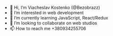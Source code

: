 - 👋 Hi, I’m Viacheslav Kostenko (@Bezobrazz)
- 👀 I’m interested in web development
- 🌱 I’m currently learning JavaScript, React/Redux 
- 💞️ I’m looking to collaborate on web studios
- 📫 How to reach me +380934255706

<!---
Bezobrazz/Bezobrazz is a ✨ special ✨ repository because its `README.md` (this file) appears on your GitHub profile.
You can click the Preview link to take a look at your changes.
--->
